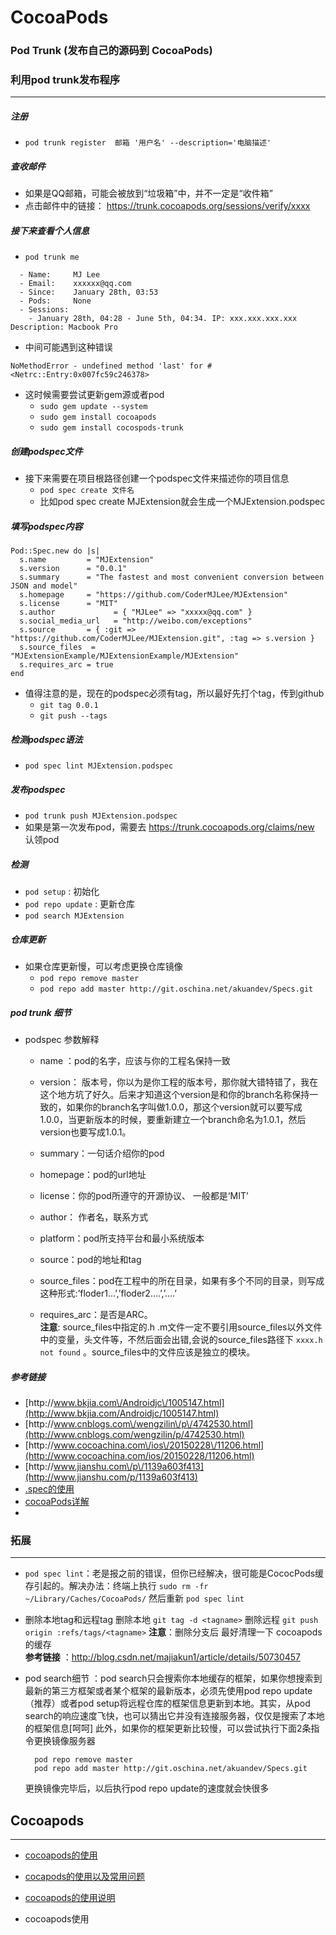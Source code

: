 # CocoaPods

### Pod Trunk \(发布自己的源码到 CocoaPods\)

### 利用pod trunk发布程序

---

##### 注册

* `pod trunk register  邮箱 '用户名' --description='电脑描述'`

##### 查收邮件

* 如果是QQ邮箱，可能会被放到“垃圾箱”中，并不一定是“收件箱”
* 点击邮件中的链接：
  [https:\/\/trunk.cocoapods.org\/sessions\/verify\/xxxx](https://trunk.cocoapods.org/sessions/verify/xxxx)

##### 接下来查看个人信息

* `pod trunk me`

```
  - Name:     MJ Lee
  - Email:    xxxxxx@qq.com
  - Since:    January 28th, 03:53
  - Pods:     None
  - Sessions:
    - January 28th, 04:28 - June 5th, 04:34. IP: xxx.xxx.xxx.xxx Description: Macbook Pro
```

* 中间可能遇到这种错误

```
NoMethodError - undefined method 'last' for #<Netrc::Entry:0x007fc59c246378>
```

* 这时候需要尝试更新gem源或者pod
  * `sudo gem update --system`
  * `sudo gem install cocoapods`  
  * `sudo gem install cocospods-trunk`  


##### 创建podspec文件

* 接下来需要在项目根路径创建一个podspec文件来描述你的项目信息  
  * `pod spec create 文件名`  
  * 比如pod spec create MJExtension就会生成一个MJExtension.podspec


##### 填写podspec内容

```
Pod::Spec.new do |s|
  s.name         = "MJExtension"
  s.version      = "0.0.1"
  s.summary      = "The fastest and most convenient conversion between JSON and model"
  s.homepage     = "https://github.com/CoderMJLee/MJExtension"
  s.license      = "MIT"
  s.author             = { "MJLee" => "xxxxx@qq.com" }
  s.social_media_url   = "http://weibo.com/exceptions"
  s.source       = { :git => "https://github.com/CoderMJLee/MJExtension.git", :tag => s.version }
  s.source_files  = "MJExtensionExample/MJExtensionExample/MJExtension"
  s.requires_arc = true
end
```

* 值得注意的是，现在的podspec必须有tag，所以最好先打个tag，传到github  
  * `git tag 0.0.1`    
  * `git push --tags`


##### 检测podspec语法

* `pod spec lint MJExtension.podspec`

##### 发布podspec

* `pod trunk push MJExtension.podspec`  
* 如果是第一次发布pod，需要去 [https:\/\/trunk.cocoapods.org\/claims\/new](https://trunk.cocoapods.org/claims/new)  认领pod

##### 检测

* `pod setup` : 初始化
* `pod repo update` : 更新仓库
* `pod search MJExtension`

##### 仓库更新

* 如果仓库更新慢，可以考虑更换仓库镜像
  * `pod repo remove master`
  * `pod repo add master http://git.oschina.net/akuandev/Specs.git`


##### pod trunk 细节

* podspec 参数解释

  * name ：pod的名字，应该与你的工程名保持一致 
  * version： 版本号，你以为是你工程的版本号，那你就大错特错了，我在这个地方坑了好久。后来才知道这个version是和你的branch名称保持一致的，如果你的branch名字叫做1.0.0，那这个version就可以要写成1.0.0，当更新版本的时候，要重新建立一个branch命名为1.0.1，然后version也要写成1.0.1。
  * summary：一句话介绍你的pod 
  * homepage：pod的url地址 
  * license：你的pod所遵守的开源协议、 一般都是‘MIT’ 
  * author： 作者名，联系方式 
  * platform：pod所支持平台和最小系统版本

  * source：pod的地址和tag

  * source\_files：pod在工程中的所在目录，如果有多个不同的目录，则写成这种形式:’floder1…’,’floder2….’,’….’

  * requires\_arc：是否是ARC。  
    **注意**: source\_files中指定的.h .m文件一定不要引用source\_files以外文件中的变量，头文件等，不然后面会出错,会说的source\_files路径下 `xxxx.h not found` 。source\_files中的文件应该是独立的模块。



##### 参考链接

* [http:\/\/www.bkjia.com\/Androidjc\/1005147.html](http://www.bkjia.com/Androidjc/1005147.html)
* [http:\/\/www.cnblogs.com\/wengzilin\/p\/4742530.html](http://www.cnblogs.com/wengzilin/p/4742530.html)
* [http:\/\/www.cocoachina.com\/ios\/20150228\/11206.html](http://www.cocoachina.com/ios/20150228/11206.html)
* [http:\/\/www.jianshu.com\/p\/1139a603f413](http://www.jianshu.com/p/1139a603f413)
* [.spec的使用](http://ishalou.com/blog/2012/10/16/how-to-create-a-cocoapods-spec-file/)
* [cocoaPods详解](https://yq.aliyun.com/articles/44663)
* 

### 拓展

---

* `pod spec lint`：老是报之前的错误，但你已经解决，很可能是CococPods缓存引起的。解决办法：终端上执行 `sudo rm -fr ~/Library/Caches/CocoaPods/` 然后重新 `pod spec lint`
* 删除本地tag和远程tag 删除本地 `git tag -d <tagname>`  删除远程 `git push origin :refs/tags/<tagname>` **注意**：删除分支后  最好清理一下 cocoapods的缓存   
   **参考链接** ：[http:\/\/blog.csdn.net\/majiakun1\/article\/details\/50730457](http://blog.csdn.net/majiakun1/article/details/50730457)
* pod search细节 ：pod search只会搜索你本地缓存的框架，如果你想搜索到最新的第三方框架或者某个框架的最新版本，必须先使用pod repo update（推荐）或者pod setup将远程仓库的框架信息更新到本地。其实，从pod search的响应速度飞快，也可以猜出它并没有连接服务器，仅仅是搜索了本地的框架信息\[呵呵\]
    此外，如果你的框架更新比较慢，可以尝试执行下面2条指令更换镜像服务器

  ```
    pod repo remove master
    pod repo add master http://git.oschina.net/akuandev/Specs.git
  ```

  更换镜像完毕后，以后执行pod repo update的速度就会快很多


## Cocoapods

---

* [cocoapods的使用](http://www.cnblogs.com/wayne23/p/3912882.html)

* [cocapods的使用以及常用问题](http://www.jianshu.com/p/6e5c0f78200a)

* [cocoapods的使用说明](http://blog.csdn.net/jjmm2009/article/details/41944959)

* cocoapods使用

